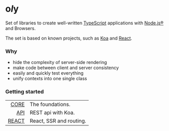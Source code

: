 # o*l*y

Set of libraries to create well-written [TypeScript](https://github.com/Microsoft/TypeScript) applications with [Node.js®](https://nodejs.org/en/) and Browsers.

The set is based on known projects, such as [Koa](https://github.com/koajs/koa) and [React](https://github.com/facebook/react).

### Why

- hide the complexity of server-side rendering
- make code between client and server consistency
- easily and quickly test everything
- unify contexts into one single class

### Getting started

|                                            |                                        |
|-------------------------------------------:|----------------------------------------|
| [CORE](https://noly.me/oly/#/m/oly-core)   | The foundations.                       | 
| [API](https://noly.me/oly/#/m/oly-api)     | REST api with Koa.                     | 
| [REACT](https://noly.me/oly/#/m/oly-react) | React, SSR and routing.                | 
